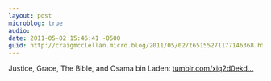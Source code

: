 ```yaml
---
layout: post
microblog: true
audio: 
date: 2011-05-02 15:46:41 -0500
guid: http://craigmcclellan.micro.blog/2011/05/02/t65155271177146368.html
---
```

Justice, Grace, The Bible, and Osama bin Laden: [tumblr.com/xiq2d0ekd...](http://tumblr.com/xiq2d0ekdd)
